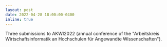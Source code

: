 ```yaml
---
layout: post
date: 2022-04-28 18:00:00-0400
inline: true
---
```


Three submissions to AKWI2022 (annual conference of the
"Arbeitskreis Wirtschaftsinformatik an Hochschulen für Angewandte
Wissenschaften").
